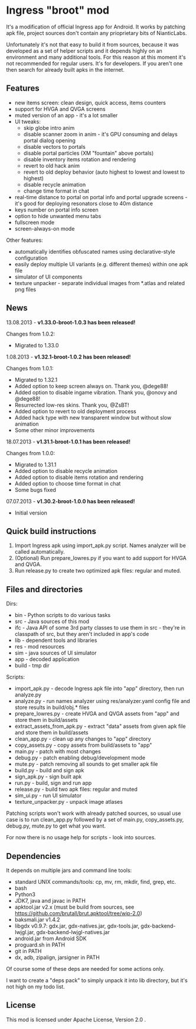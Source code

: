 Ingress "broot" mod
========================

It's a modification of official Ingress app for Android. It works by patching apk file, project sources don't contain any prioprietary bits of NianticLabs.

Unfortunately it's not that easy to build it from sources, because it was developed as a set of helper scripts and it depends highly on an environment and many additional tools. For this reason at this moment it's not recommended for regular users. It's for developers. If you aren't one then search for already built apks in the internet.

Features
--------

- new items screen: clean design, quick access, items counters
- support for HVGA and QVGA screens
- muted version of an app - it's a lot smaller
- UI tweaks:
    - skip globe intro anim
    - disable scanner zoom in anim - it's GPU consuming and delays portal dialog opening
    - disable vectors to portals
    - disable portal particles (XM "fountain" above portals)
    - disable inventory items rotation and rendering
    - revert to old hack anim
    - revert to old deploy behavior (auto highest to lowest and lowest to highest)
    - disable recycle animation
    - change time format in chat
- real-time distance to portal on portal info and portal upgrade screens - it's good for deploying resonators close to 40m distance
- keys number on portal info screen
- option to hide unwanted menu tabs
- fullscreen mode
- screen-always-on mode

Other features:

- automatically identifies obfuscated names using declarative-style configuration
- easily deploy multiple UI variants (e.g. different themes) within one apk file
- simulator of UI components
- texture unpacker - separate individual images from *.atlas and related png files

News
----
13.08.2013 - **v1.33.0-broot-1.0.3 has been released!**

Changes from 1.0.2:

- Migrated to 1.33.0

1.08.2013 - **v1.32.1-broot-1.0.2 has been released!**

Changes from 1.0.1:

- Migrated to 1.32.1
- Added option to keep screen always on. Thank you, @dege88!
- Added option to disable ingame vibration. Thank you, @onovy and @dege88!
- Resurrected low-res skins. Thank you, @ZsBT!
- Added option to revert to old deployment process
- Added hack type with new transparent window but without slow animation
- Some other minor improvements

18.07.2013 - **v1.31.1-broot-1.0.1 has been released!**

Changes from 1.0.0:

- Migrated to 1.31.1
- Added option to disable recycle animation
- Added option to disable items rotation and rendering
- Added option to choose time format in chat
- Some bugs fixed

07.07.2013 - **v1.30.2-broot-1.0.0 has been released!**

- Initial version


Quick build instructions
------------------------

1. Import Ingress apk using import_apk.py script. Names analyzer will be called automatically.
1. (Optional) Run prepare_lowres.py if you want to add support for HVGA and QVGA.
1. Run release.py to create two optimized apk files: regular and muted.

Files and directories
---------------------

Dirs:

- bin - Python scripts to do various tasks
- src - Java sources of this mod
- ifc - Java API of some 3rd party classes to use them in src - they're in classpath of src, but they aren't included in app's code
- lib - dependent tools and libraries
- res - mod resources
- sim - java sources of UI simulator
- app - decoded application
- build - tmp dir

Scripts:

- import_apk.py - decode Ingress apk file into "app" directory, then run analyze.py
- analyze.py - run names analyzer using res/analyzer.yaml config file and store results in build/obj.* files
- prepare_lowres.py - create HVGA and QVGA assets from "app" and store them in build/assets
- extract_assets_from_apk.py - extract "data" assets from given apk file and store them in build/assets
- clean_app.py - clean up any changes to "app" directory
- copy_assets.py - copy assets from build/assets to "app"
- main.py - patch with most changes
- debug.py - patch enabling debug/development mode
- mute.py - patch removing all sounds to get smaller apk file
- build.py - build and sign apk
- sign_apk.py - sign built apk
- run.py - build, sign and run app
- release.py - build two apk files: regular and muted
- sim_ui.py - run UI simulator
- texture_unpacker.py - unpack image atlases

Patching scripts won't work with already patched sources, so usual use case is to run clean_app.py followed by a set of main.py, copy_assets.py, debug.py, mute.py to get what you want.

For now there is no usage help for scripts - look into sources.

Dependencies
------------

It depends on multiple jars and command line tools:

- standard UNIX commands/tools: cp, mv, rm, mkdir, find, grep, etc.
- bash
- Python3
- JDK7, java and javac in PATH
- apktool.jar v2.x (must be build from sources, see https://github.com/brutall/brut.apktool/tree/wip-2.0)
- baksmali.jar v1.4.2
- libgdx v0.9.7: gdx.jar, gdx-natives.jar, gdx-tools.jar, gdx-backend-lwjgl.jar, gdx-backend-lwjgl-natives.jar
- android.jar from Android SDK
- proguard.sh in PATH
- git in PATH
- dx, adb, zipalign, jarsigner in PATH

Of course some of these deps are needed for some actions only.

I want to create a "deps pack" to simply unpack it into lib directory, but it's not high on my todo list.

License
-------

This mod is licensed under Apache License, Version 2.0 .
